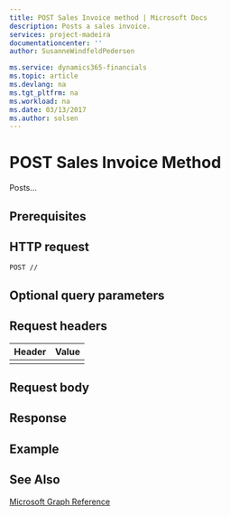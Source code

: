 ```yaml
---
title: POST Sales Invoice method | Microsoft Docs
description: Posts a sales invoice.
services: project-madeira
documentationcenter: ''
author: SusanneWindfeldPedersen

ms.service: dynamics365-financials
ms.topic: article
ms.devlang: na
ms.tgt_pltfrm: na
ms.workload: na
ms.date: 03/13/2017
ms.author: solsen
---
```


# POST Sales Invoice Method
Posts...

## Prerequisites

## HTTP request
```
POST //
```
## Optional query parameters

## Request headers

|Header|Value|
|------|-----|
|||

## Request body

## Response

## Example

## See Also
[Microsoft Graph Reference](graph-reference.md)  